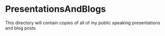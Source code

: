 # PresentationsAndBlogs
This directory will contain copies of all of my public speaking presentations and blog posts
